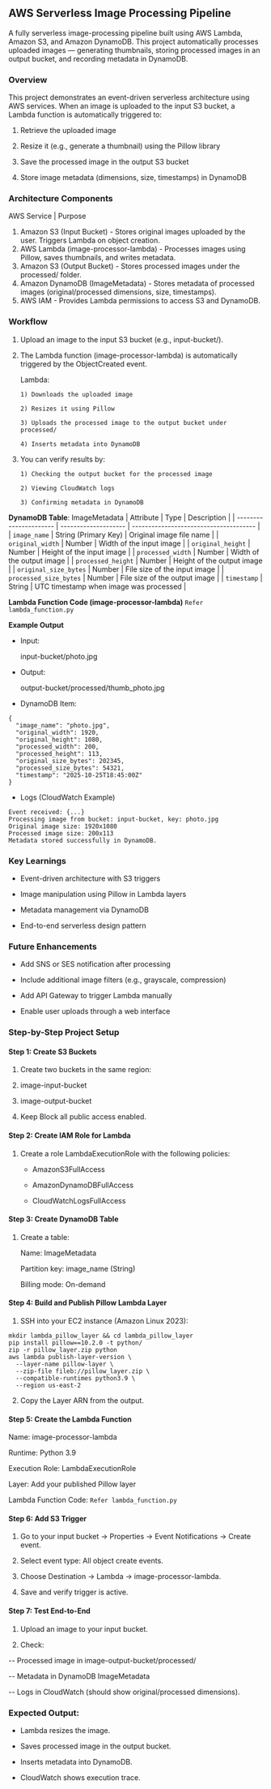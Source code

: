## AWS Serverless Image Processing Pipeline

A fully serverless image-processing pipeline built using AWS Lambda, Amazon S3, and Amazon DynamoDB.
This project automatically processes uploaded images — generating thumbnails, storing processed images in an output bucket, and recording metadata in DynamoDB.

### Overview

This project demonstrates an event-driven serverless architecture using AWS services.
When an image is uploaded to the input S3 bucket, a Lambda function is automatically triggered to:

1. Retrieve the uploaded image

2. Resize it (e.g., generate a thumbnail) using the Pillow library

3. Save the processed image in the output S3 bucket

4. Store image metadata (dimensions, size, timestamps) in DynamoDB

### Architecture Components
AWS Service	|  Purpose
1. Amazon S3 (Input Bucket) - Stores original images uploaded by the user. Triggers Lambda on object creation.
2. AWS Lambda (image-processor-lambda) - Processes images using Pillow, saves thumbnails, and writes metadata.
3. Amazon S3 (Output Bucket) -	Stores processed images under the processed/ folder.
4. Amazon DynamoDB (ImageMetadata)	- Stores metadata of processed images (original/processed dimensions, size, timestamps).
5. AWS IAM	- Provides Lambda permissions to access S3 and DynamoDB.

### Workflow

1. Upload an image to the input S3 bucket (e.g., input-bucket/).

2. The Lambda function (image-processor-lambda) is automatically triggered by the ObjectCreated event.

    Lambda:

       1) Downloads the uploaded image

       2) Resizes it using Pillow

       3) Uploads the processed image to the output bucket under processed/

       4) Inserts metadata into DynamoDB

3. You can verify results by:

       1) Checking the output bucket for the processed image

       2) Viewing CloudWatch logs

       3) Confirming metadata in DynamoDB

**DynamoDB Table**: ImageMetadata
| Attribute              | Type                 | Description                            |
| ---------------------- | -------------------- | -------------------------------------- |
| `image_name`           | String (Primary Key) | Original image file name               |
| `original_width`       | Number               | Width of the input image               |
| `original_height`      | Number               | Height of the input image              |
| `processed_width`      | Number               | Width of the output image              |
| `processed_height`     | Number               | Height of the output image             |
| `original_size_bytes`  | Number               | File size of the input image           |
| `processed_size_bytes` | Number               | File size of the output image          |
| `timestamp`            | String               | UTC timestamp when image was processed |


**Lambda Function Code (image-processor-lambda)**
``Refer lambda_function.py``

**Example Output**
- Input:

     input-bucket/photo.jpg

- Output:

     output-bucket/processed/thumb_photo.jpg

- DynamoDB Item:
```
{
  "image_name": "photo.jpg",
  "original_width": 1920,
  "original_height": 1080,
  "processed_width": 200,
  "processed_height": 113,
  "original_size_bytes": 202345,
  "processed_size_bytes": 54321,
  "timestamp": "2025-10-25T18:45:00Z"
}
```

- Logs (CloudWatch Example)
```  
Event received: {...}
Processing image from bucket: input-bucket, key: photo.jpg
Original image size: 1920x1080
Processed image size: 200x113
Metadata stored successfully in DynamoDB.
```

### Key Learnings

- Event-driven architecture with S3 triggers

- Image manipulation using Pillow in Lambda layers

- Metadata management via DynamoDB

- End-to-end serverless design pattern

### Future Enhancements

- Add SNS or SES notification after processing

- Include additional image filters (e.g., grayscale, compression)

- Add API Gateway to trigger Lambda manually

- Enable user uploads through a web interface

### Step-by-Step Project Setup
   #### Step 1: Create S3 Buckets

1. Create two buckets in the same region:

2. image-input-bucket

3. image-output-bucket

4. Keep Block all public access enabled.

#### Step 2: Create IAM Role for Lambda

1. Create a role LambdaExecutionRole with the following policies:

    - AmazonS3FullAccess

    - AmazonDynamoDBFullAccess

    - CloudWatchLogsFullAccess

#### Step 3: Create DynamoDB Table

1. Create a table:

    Name: ImageMetadata

    Partition key: image_name (String)

    Billing mode: On-demand

#### Step 4: Build and Publish Pillow Lambda Layer

1. SSH into your EC2 instance (Amazon Linux 2023):
   
```
mkdir lambda_pillow_layer && cd lambda_pillow_layer
pip install pillow==10.2.0 -t python/
zip -r pillow_layer.zip python
aws lambda publish-layer-version \
  --layer-name pillow-layer \
  --zip-file fileb://pillow_layer.zip \
  --compatible-runtimes python3.9 \
  --region us-east-2
```

2. Copy the Layer ARN from the output.

#### Step 5: Create the Lambda Function

Name: image-processor-lambda

Runtime: Python 3.9

Execution Role: LambdaExecutionRole

Layer: Add your published Pillow layer

Lambda Function Code: ``Refer lambda_function.py``


#### Step 6: Add S3 Trigger

1. Go to your input bucket → Properties → Event Notifications → Create event.

2. Select event type: All object create events.

3. Choose Destination → Lambda → image-processor-lambda.

4. Save and verify trigger is active.

 #### Step 7: Test End-to-End

1. Upload an image to your input bucket.

2. Check:

 -- Processed image in image-output-bucket/processed/

-- Metadata in DynamoDB ImageMetadata

-- Logs in CloudWatch (should show original/processed dimensions).

### Expected Output:

- Lambda resizes the image.

- Saves processed image in the output bucket.

- Inserts metadata into DynamoDB.

- CloudWatch shows execution trace.

